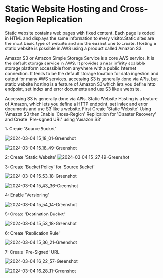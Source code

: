 # Static Website Hosting and Cross-Region Replication

Static website contains web pages with fixed content. Each page is coded in HTML and displays the same information to every visitor.Static sites are the most basic type of website and are the easiest one to create. Hosting a static website is possible in AWS using a product called Amazon S3.

Amazon S3 or  Amazon Simple Storage Service is a core AWS service. It is the default storage service in AWS. It provides a near infinity scalable storage platform accessible from anywhere with a public Internet connection.
It tends to be the default storage location for data ingestion and output for many AWS services. accessing S3 is generally done via APIs, but static website hosting is a feature of Amazon S3 which lets you define http endpoint, set index and error documents
and use S3 like a website.

Accessing S3 is generally done via APIs. Static Website Hosting is a feature of Amazon, which lets you define a HTTP endpoint, set index and error documents and use S3 like a website.
First Create 'Static Website' Using 'Amazon S3 then Enable 'Cross-Region' Replication for 'Disaster Recovery' and Create 'Pre-signed URL' using 'Amazon S3'


1: Create 'Source Bucket'

![2024-03-04 15_18_01-Greenshot](https://github.com/Anshul3vishwakarmma6/Project3/assets/159995520/6116b29a-bac5-44b9-bbbf-9b5e16a4b4eb)

![2024-03-04 15_18_49-Greenshot](https://github.com/Anshul3vishwakarmma6/Project3/assets/159995520/a97188ad-eea6-47d1-b310-8c7226b9b858)


2: Create 'Static Website' 
![2024-03-04 15_27_49-Greenshot](https://github.com/Anshul3vishwakarmma6/Project3/assets/159995520/dc727236-a750-4dd4-8d95-55462af9ec22)


3: Create 'Bucket Policy' for 'Source Bucket'

![2024-03-04 15_53_18-Greenshot](https://github.com/Anshul3vishwakarmma6/Project3/assets/159995520/15f49379-b0b7-4b2c-8dd1-da41e8f8771b)

![2024-03-04 15_43_36-Greenshot](https://github.com/Anshul3vishwakarmma6/Project3/assets/159995520/24337519-a51b-40ea-a9db-3d30e4d80215)

4:  Enable 'Versioning' 

![2024-03-04 15_54_14-Greenshot](https://github.com/Anshul3vishwakarmma6/Project3/assets/159995520/473f146a-79a0-434d-8f27-f8bb7a822a82)

5: Create 'Destination Bucket'

![2024-03-04 15_53_18-Greenshot](https://github.com/Anshul3vishwakarmma6/Project3/assets/159995520/21b40cde-908d-4507-8342-720c5a148fe2)


6:  Create 'Replication Rule'

![2024-03-04 15_36_21-Greenshot](https://github.com/Anshul3vishwakarmma6/Project3/assets/159995520/61cae005-029c-4818-b190-fb633fd8ed15)


7:  Create 'Pre-Signed' URL

![2024-03-04 16_22_57-Greenshot](https://github.com/Anshul3vishwakarmma6/Project3/assets/159995520/130f29c4-e0b1-4d9f-afd4-d8aaf0a045f2)

![2024-03-04 16_28_11-Greenshot](https://github.com/Anshul3vishwakarmma6/Project3/assets/159995520/61762c10-7d5d-441b-bbd1-1d3fdb587dd0)

